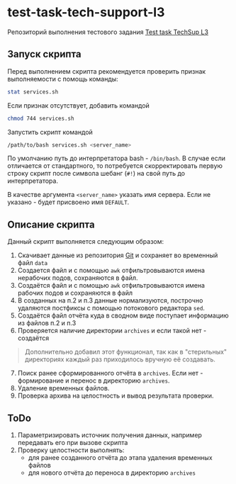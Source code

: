 # test-task-tech-support-l3
Репозиторий выполнения тестового задания [Test task TechSup L3](https://medods.notion.site/Test-task-TechSup-L3-22ea65940bd44eb285627e8bd814d8ff)

## Запуск скрипта
Перед выполнением скрипта рекомендуется проверить признак выполняемости с помощь команды:
```bash
stat services.sh
```
Если признак отсутствует, добавить командой
```bash
chmod 744 services.sh
```
Запустить скрипт командой
```bash
/path/to/bash services.sh <server_name>
```
По умолчанию путь до интерпретатора bash - `/bin/bash`. В случае если отличается от стандартного, то потребуется скорректировать первую строку скрипт после символа шебанг (`#!`) на свой путь до интерпретатора.

В качестве аргумента `<server_name>` указать имя сервера. Если не указано - будет присвоено имя `DEFAULT`.

## Описание скрипта
Данный скрипт выполняется следующим образом:
1. Скачивает данные из репозитория [Git](https://raw.githubusercontent.com/GreatMedivack/files/master/list.out) и сохраняет во временный файл `data`
2. Создается файл и с помощью `awk` отфильтровываются имена нерабочих подов, сохраняются в файл.
3. Создаётся файл и с помощью `awk` отфильтровываются имена рабочих подов и сохраняются в файл
4. В созданных на п.2 и п.3 данные нормализуются, построчно удаляются постфиксы с помощью потокового редактора `sed`.
5. Создаётся файл отчёта куда в сводном виде поступает информацию из файлов п.2 и п.3
6. Проверяется наличие директории `archives` и если такой нет - создаётся
> Дополнительно добавил этот функционал, так как в "стерильных" директориях каждый раз приходилось вручную её создавать.
7. Поиск ранее сформированного отчёта в `archives`. Если нет - формирование и перенос в директорию `archives`.
8. Удаление временных файлов.
9. Проверка архива на целостность и вывод результата проверки.

## ToDo
1. Параметризировать источник получения данных, например передавать его при вызове скрипта
2. Проверку целостности выполнять:
    - для ранее созданного отчёта до этапа удаления временных файлов
    - для нового отчёта до переноса в директорию `archives`